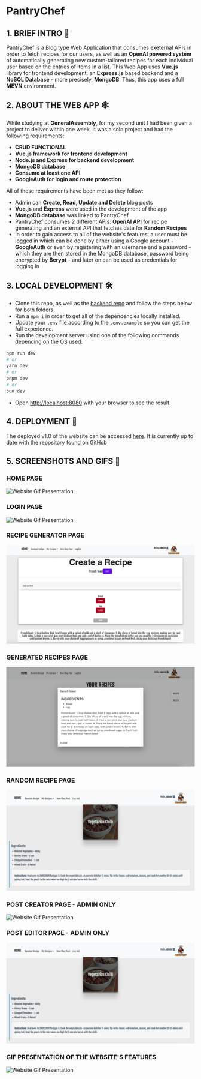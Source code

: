 # PantryChef

## 1. BRIEF INTRO 📖

PantryChef is a Blog type Web Application that consumes exeternal APIs in order to fetch recipes for our users, as well as an **OpenAI powered system** of automatically generating new custom-tailored recipes for each individual user based on the entries of items in a list. This Web App uses **Vue.js** library for frontend development, an **Express.js** based backend and a **NoSQL Database** - more precisely, **MongoDB**. Thus, this app uses a full **MEVN** environment.

## 2. ABOUT THE WEB APP 🕸
While studying at **GeneralAssembly**, for my second unit I had been given a project to deliver within one week. It was a solo project and had the following requirements:

+ **CRUD FUNCTIONAL**
+ **Vue.js framework for frontend development**
+ **Node.js and Express for backend development**
+ **MongoDB database**
+ **Consume at least one API**
+ **GoogleAuth for login and route protection**

All of these requirements have been met as they follow:
+ Admin can **Create, Read, Update and Delete** blog posts
+ **Vue.js** and **Express** were used in the development of the app
+ **MongoDB database** was linked to PantryChef
+ PantryChef consumes 2 different APIs: **OpenAI API** for recipe generating and an external API that fetches data for **Random Recipes**
+ In order to gain access to all of the website's features, a user must be logged in which can be done by either using a Google account - **GoogleAuth** or even by registering with an username and a password - which they are then stored in the MongoDB database, password being encrypted by **Bcrypt** - and later on can be used as credentials for logging in

## 3. LOCAL DEVELOPMENT 🛠

+ Clone this repo, as well as the [backend repo](https://github.com/msionut28/pantryChef_backend) and follow the steps below for both folders.
+ Run a ``` npm i ``` in order to get all of the dependencies locally installed.
+ Update your ```.env``` file according to the ```.env.example``` so you can get the full experience.
+ Run the development server using one of the following commands depending on the OS used:
```bash
npm run dev
# or
yarn dev
# or
pnpm dev
# or
bun dev
```
+ Open [http://localhost:8080](http://localhost:8080) with your browser to see the result.
## 4. DEPLOYMENT 🚀

The deployed v1.0 of the website can be accessed [here](https://pantrychef-ga.netlify.app).
It is currently up to date with the repository found on GitHub

## 5. SCREENSHOTS AND GIFS 📸

### HOME PAGE
![Website Gif Presentation](/src/assets/github/homepage.png)

### LOGIN PAGE
![Website Gif Presentation](/src/assets/github/login.png)

### RECIPE GENERATOR PAGE
![Website Gif Presentation](/src/assets/github/recipegenerator.png)

### GENERATED RECIPES PAGE
![Website Gif Presentation](/src/assets/github/pastrecipe.png)

### RANDOM RECIPE PAGE
![Website Gif Presentation](/src/assets/github/randomrecipe.png)

### POST CREATOR PAGE - ADMIN ONLY
![Website Gif Presentation](/src/assets/github/createpost.png)

### POST EDITOR PAGE - ADMIN ONLY
![Website Gif Presentation](/src/assets/github/randomrecipe.png)

### GIF PRESENTATION OF THE WEBSITE'S FEATURES
![Website Gif Presentation](/src/assets/github/pantrygif.gif)

